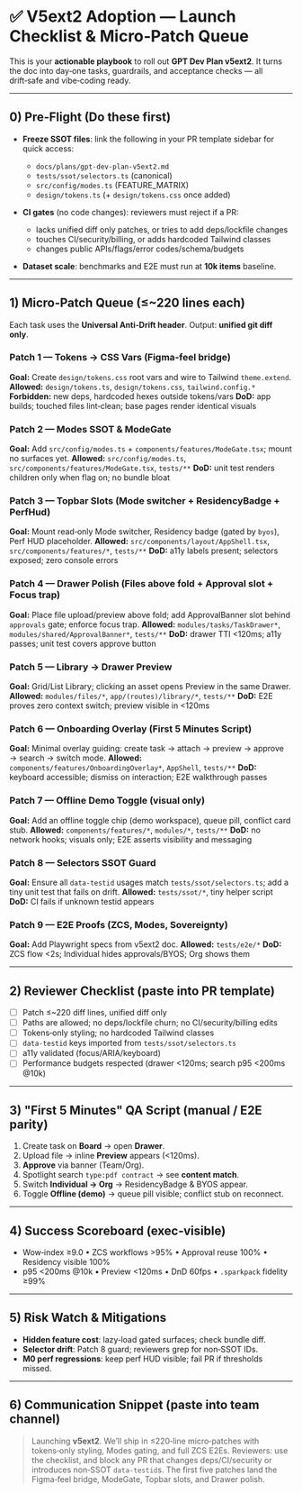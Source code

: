 # ✅ V5ext2 Adoption — Launch Checklist & Micro‑Patch Queue

This is your **actionable playbook** to roll out **GPT Dev Plan v5ext2**. It turns the doc into day‑one tasks, guardrails, and acceptance checks — all drift‑safe and vibe‑coding ready.

---

## 0) Pre‑Flight (Do these first)

- **Freeze SSOT files**: link the following in your PR template sidebar for quick access:
  - `docs/plans/gpt-dev-plan-v5ext2.md`
  - `tests/ssot/selectors.ts` (canonical)
  - `src/config/modes.ts` (FEATURE_MATRIX)
  - `design/tokens.ts` (+ `design/tokens.css` once added)

- **CI gates** (no code changes): reviewers must reject if a PR:
  - lacks unified diff only patches, or tries to add deps/lockfile changes
  - touches CI/security/billing, or adds hardcoded Tailwind classes
  - changes public APIs/flags/error codes/schema/budgets

- **Dataset scale**: benchmarks and E2E must run at **10k items** baseline.

---

## 1) Micro‑Patch Queue (≤\~220 lines each)

Each task uses the **Universal Anti‑Drift header**. Output: **unified git diff only**.

### Patch 1 — Tokens → CSS Vars (Figma‑feel bridge)

**Goal:** Create `design/tokens.css` root vars and wire to Tailwind `theme.extend`.
**Allowed:** `design/tokens.ts`, `design/tokens.css`, `tailwind.config.*`
**Forbidden:** new deps, hardcoded hexes outside tokens/vars
**DoD:** app builds; touched files lint‑clean; base pages render identical visuals

### Patch 2 — Modes SSOT & ModeGate

**Goal:** Add `src/config/modes.ts` + `components/features/ModeGate.tsx`; mount no surfaces yet.
**Allowed:** `src/config/modes.ts`, `src/components/features/ModeGate.tsx`, `tests/**`
**DoD:** unit test renders children only when flag on; no bundle bloat

### Patch 3 — Topbar Slots (Mode switcher + ResidencyBadge + PerfHud)

**Goal:** Mount read‑only Mode switcher, Residency badge (gated by `byos`), Perf HUD placeholder.
**Allowed:** `src/components/layout/AppShell.tsx`, `src/components/features/*`, `tests/**`
**DoD:** a11y labels present; selectors exposed; zero console errors

### Patch 4 — Drawer Polish (Files above fold + Approval slot + Focus trap)

**Goal:** Place file upload/preview above fold; add ApprovalBanner slot behind `approvals` gate; enforce focus trap.
**Allowed:** `modules/tasks/TaskDrawer*`, `modules/shared/ApprovalBanner*`, `tests/**`
**DoD:** drawer TTI <120ms; a11y passes; unit test covers approve button

### Patch 5 — Library → Drawer Preview

**Goal:** Grid/List Library; clicking an asset opens Preview in the same Drawer.
**Allowed:** `modules/files/*`, `app/(routes)/library/*`, `tests/**`
**DoD:** E2E proves zero context switch; preview visible in <120ms

### Patch 6 — Onboarding Overlay (First 5 Minutes Script)

**Goal:** Minimal overlay guiding: create task → attach → preview → approve → search → switch mode.
**Allowed:** `components/features/OnboardingOverlay*`, `AppShell`, `tests/**`
**DoD:** keyboard accessible; dismiss on interaction; E2E walkthrough passes

### Patch 7 — Offline Demo Toggle (visual only)

**Goal:** Add an offline toggle chip (demo workspace), queue pill, conflict card stub.
**Allowed:** `components/features/*`, `modules/*`, `tests/**`
**DoD:** no network hooks; visuals only; E2E asserts visibility and messaging

### Patch 8 — Selectors SSOT Guard

**Goal:** Ensure all `data-testid` usages match `tests/ssot/selectors.ts`; add a tiny unit test that fails on drift.
**Allowed:** `tests/ssot/*`, tiny helper script
**DoD:** CI fails if unknown testid appears

### Patch 9 — E2E Proofs (ZCS, Modes, Sovereignty)

**Goal:** Add Playwright specs from v5ext2 doc.
**Allowed:** `tests/e2e/*`
**DoD:** ZCS flow <2s; Individual hides approvals/BYOS; Org shows them

---

## 2) Reviewer Checklist (paste into PR template)

- [ ] Patch ≤\~220 diff lines, unified diff only
- [ ] Paths are allowed; no deps/lockfile churn; no CI/security/billing edits
- [ ] Tokens‑only styling; no hardcoded Tailwind classes
- [ ] `data-testid` keys imported from `tests/ssot/selectors.ts`
- [ ] a11y validated (focus/ARIA/keyboard)
- [ ] Performance budgets respected (drawer <120ms; search p95 <200ms @10k)

---

## 3) "First 5 Minutes" QA Script (manual / E2E parity)

1. Create task on **Board** → open **Drawer**.
2. Upload file → inline **Preview** appears (<120ms).
3. **Approve** via banner (Team/Org).
4. Spotlight search `type:pdf contract` → see **content match**.
5. Switch **Individual → Org** → ResidencyBadge & BYOS appear.
6. Toggle **Offline (demo)** → queue pill visible; conflict stub on reconnect.

---

## 4) Success Scoreboard (exec‑visible)

- Wow‑index ≥9.0 • ZCS workflows >95% • Approval reuse 100% • Residency visible 100%
- p95 <200ms @10k • Preview <120ms • DnD 60fps • `.sparkpack` fidelity ≥99%

---

## 5) Risk Watch & Mitigations

- **Hidden feature cost**: lazy‑load gated surfaces; check bundle diff.
- **Selector drift**: Patch 8 guard; reviewers grep for non‑SSOT IDs.
- **M0 perf regressions**: keep perf HUD visible; fail PR if thresholds missed.

---

## 6) Communication Snippet (paste into team channel)

> Launching **v5ext2**. We’ll ship in ≤220‑line micro‑patches with tokens‑only styling, Modes gating, and full ZCS E2Es. Reviewers: use the checklist, and block any PR that changes deps/CI/security or introduces non‑SSOT `data-testid`s. The first five patches land the Figma‑feel bridge, ModeGate, Topbar slots, and Drawer polish.

